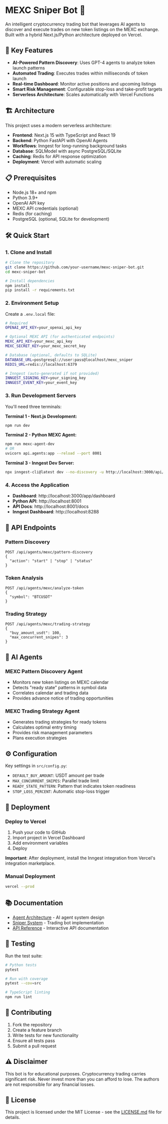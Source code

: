 # MEXC Sniper Bot 🎯

An intelligent cryptocurrency trading bot that leverages AI agents to discover and execute trades on new token listings on the MEXC exchange. Built with a hybrid Next.js/Python architecture deployed on Vercel.

## 🚀 Key Features

- **AI-Powered Pattern Discovery**: Uses GPT-4 agents to analyze token launch patterns
- **Automated Trading**: Executes trades within milliseconds of token launch
- **Real-time Dashboard**: Monitor active positions and upcoming listings
- **Smart Risk Management**: Configurable stop-loss and take-profit targets
- **Serverless Architecture**: Scales automatically with Vercel Functions

## 🏗️ Architecture

This project uses a modern serverless architecture:

- **Frontend**: Next.js 15 with TypeScript and React 19
- **Backend**: Python FastAPI with OpenAI Agents
- **Workflows**: Inngest for long-running background tasks
- **Database**: SQLModel with async PostgreSQL/SQLite
- **Caching**: Redis for API response optimization
- **Deployment**: Vercel with automatic scaling

## 📋 Prerequisites

- Node.js 18+ and npm
- Python 3.9+
- OpenAI API key
- MEXC API credentials (optional)
- Redis (for caching)
- PostgreSQL (optional, SQLite for development)

## 🛠️ Quick Start

### 1. Clone and Install

```bash
# Clone the repository
git clone https://github.com/your-username/mexc-sniper-bot.git
cd mexc-sniper-bot

# Install dependencies
npm install
pip install -r requirements.txt
```

### 2. Environment Setup

Create a `.env.local` file:

```bash
# Required
OPENAI_API_KEY=your_openai_api_key

# Optional MEXC API (for authenticated endpoints)
MEXC_API_KEY=your_mexc_api_key
MEXC_SECRET_KEY=your_mexc_secret_key

# Database (optional, defaults to SQLite)
DATABASE_URL=postgresql://user:pass@localhost/mexc_sniper
REDIS_URL=redis://localhost:6379

# Inngest (auto-generated if not provided)
INNGEST_SIGNING_KEY=your_signing_key
INNGEST_EVENT_KEY=your_event_key
```

### 3. Run Development Servers

You'll need three terminals:

**Terminal 1 - Next.js Development:**
```bash
npm run dev
```

**Terminal 2 - Python MEXC Agent:**
```bash
npm run mexc-agent-dev
# OR
uvicorn api.agents:app --reload --port 8001
```

**Terminal 3 - Inngest Dev Server:**
```bash
npx inngest-cli@latest dev --no-discovery -u http://localhost:3000/api/inngest
```

### 4. Access the Application

- **Dashboard**: http://localhost:3000/app/dashboard
- **Python API**: http://localhost:8001
- **API Docs**: http://localhost:8001/docs
- **Inngest Dashboard**: http://localhost:8288

## 📡 API Endpoints

### Pattern Discovery
```http
POST /api/agents/mexc/pattern-discovery
{
  "action": "start" | "stop" | "status"
}
```

### Token Analysis
```http
POST /api/agents/mexc/analyze-token
{
  "symbol": "BTCUSDT"
}
```

### Trading Strategy
```http
POST /api/agents/mexc/trading-strategy
{
  "buy_amount_usdt": 100,
  "max_concurrent_snipes": 3
}
```

## 🤖 AI Agents

### MEXC Pattern Discovery Agent
- Monitors new token listings on MEXC calendar
- Detects "ready state" patterns in symbol data
- Correlates calendar and trading data
- Provides advance notice of trading opportunities

### MEXC Trading Strategy Agent
- Generates trading strategies for ready tokens
- Calculates optimal entry timing
- Provides risk management parameters
- Plans execution strategies

## ⚙️ Configuration

Key settings in `src/config.py`:
- `DEFAULT_BUY_AMOUNT`: USDT amount per trade
- `MAX_CONCURRENT_SNIPES`: Parallel trade limit
- `READY_STATE_PATTERN`: Pattern that indicates token readiness
- `STOP_LOSS_PERCENT`: Automatic stop-loss trigger

## 🚀 Deployment

### Deploy to Vercel

1. Push your code to GitHub
2. Import project in Vercel Dashboard
3. Add environment variables
4. Deploy

**Important**: After deployment, install the Inngest integration from Vercel's integration marketplace.

### Manual Deployment

```bash
vercel --prod
```

## 📚 Documentation

- [Agent Architecture](docs/agent-architecture.md) - AI agent system design
- [Sniper System](docs/sniper-system.md) - Trading bot implementation
- [API Reference](https://localhost:8001/docs) - Interactive API documentation

## 🧪 Testing

Run the test suite:

```bash
# Python tests
pytest

# Run with coverage
pytest --cov=src

# TypeScript linting
npm run lint
```

## 🤝 Contributing

1. Fork the repository
2. Create a feature branch
3. Write tests for new functionality
4. Ensure all tests pass
5. Submit a pull request

## ⚠️ Disclaimer

This bot is for educational purposes. Cryptocurrency trading carries significant risk. Never invest more than you can afford to lose. The authors are not responsible for any financial losses.

## 📄 License

This project is licensed under the MIT License - see the [LICENSE.md](LICENSE.md) file for details.